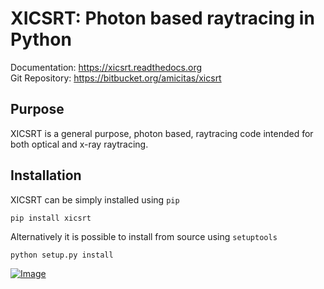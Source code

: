 XICSRT: Photon based raytracing in Python
=========================================

Documentation: https://xicsrt.readthedocs.org  
Git Repository: https://bitbucket.org/amicitas/xicsrt

Purpose
-------
XICSRT is a general purpose, photon based, raytracing code intended
for both optical and x-ray raytracing.

Installation
------------

XICSRT can be simply installed using `pip`

    pip install xicsrt

Alternatively it is possible to install from source using `setuptools`

    python setup.py install


[![Image][idocs] ][docs]

[docs]: https://xicsrt.readthedocs.io/en/latest/?badge=latest
[idocs]: https://readthedocs.org/projects/docs/badge/?version=latest